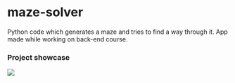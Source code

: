 # maze-solver

Python code which generates a maze and tries to find a way through it. App made while working on back-end course.

### Project showcase

![](https://i.imgur.com/g6MGgtn.gif)
